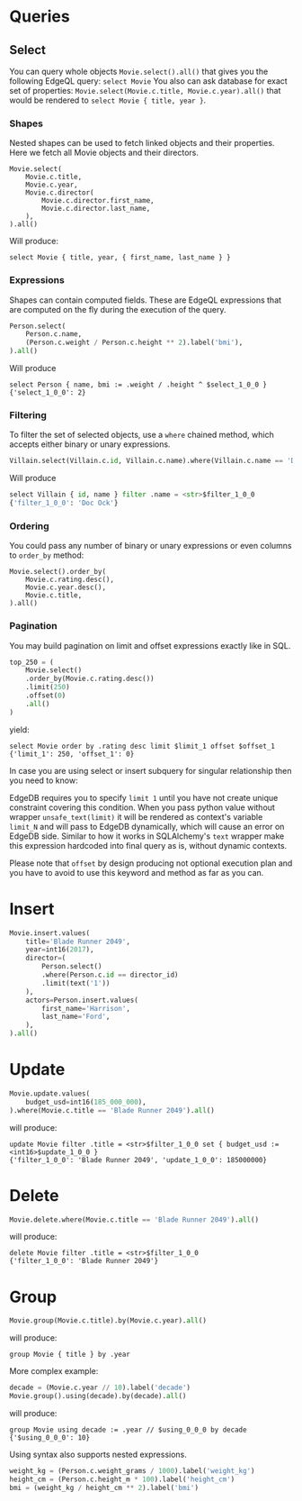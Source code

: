 # Queries


## Select

You can query whole objects `Movie.select().all()` that gives you 
the following EdgeQL query: `select Movie`
You also can ask database for exact set of properties: 
`Movie.select(Movie.c.title, Movie.c.year).all()` that would be rendered to `select Movie { title, year }`.

### Shapes
Nested shapes can be used to fetch linked objects and their properties. 
Here we fetch all Movie objects and their directors.

```
Movie.select(
    Movie.c.title,
    Movie.c.year,
    Movie.c.director(
        Movie.c.director.first_name,
        Movie.c.director.last_name,
    ),
).all()
```
Will produce:

```
select Movie { title, year, { first_name, last_name } }
```

### Expressions
Shapes can contain computed fields. 
These are EdgeQL expressions that are computed on the fly during the execution of the query. 
```python
Person.select(
    Person.c.name,
    (Person.c.weight / Person.c.height ** 2).label('bmi'),
).all()
```
Will produce
```
select Person { name, bmi := .weight / .height ^ $select_1_0_0 }
{'select_1_0_0': 2}
```

### Filtering
To filter the set of selected objects, use a `where` chained method, 
which accepts either binary or unary expressions.
```python
Villain.select(Villain.c.id, Villain.c.name).where(Villain.c.name == 'Doc Ock').all()
```
Will produce
```python
select Villain { id, name } filter .name = <str>$filter_1_0_0
{'filter_1_0_0': 'Doc Ock'}
```


### Ordering
You could pass any number of binary or unary expressions or even columns to `order_by` method:
```
Movie.select().order_by(
    Movie.c.rating.desc(), 
    Movie.c.year.desc(),
    Movie.c.title,
).all()
```


### Pagination
You may build pagination on limit and offset expressions exactly like in SQL.

```python
top_250 = (
    Movie.select()
    .order_by(Movie.c.rating.desc())
    .limit(250)
    .offset(0)
    .all()
)
```
yield:
```
select Movie order by .rating desc limit $limit_1 offset $offset_1
{'limit_1': 250, 'offset_1': 0}
```

In case you are using select or insert subquery for singular relationship then you need to know:

EdgeDB requires you to specify `limit 1` until you have not create unique constraint covering this condition.
When you pass python value without wrapper `unsafe_text(limit)` it will be rendered 
as context's variable `limit_N` and will pass to EdgeDB dynamically, which will cause an error on EdgeDB side.
Similar to how it works in SQLAlchemy's `text` wrapper make this expression hardcoded into final query as is, 
without dynamic contexts.

Please note that `offset` by design producing not optional execution plan 
and you have to avoid to use this keyword and method as far as you can. 


# Insert

```python
Movie.insert.values(
    title='Blade Runner 2049',
    year=int16(2017),
    director=(
        Person.select()
        .where(Person.c.id == director_id)
        .limit(text('1')) 
    ),
    actors=Person.insert.values(
        first_name='Harrison', 
        last_name='Ford',
    ),
).all()
```

# Update

```python
Movie.update.values(
    budget_usd=int16(185_000_000),
).where(Movie.c.title == 'Blade Runner 2049').all()
```
will produce: 
```
update Movie filter .title = <str>$filter_1_0_0 set { budget_usd := <int16>$update_1_0_0 }
{'filter_1_0_0': 'Blade Runner 2049', 'update_1_0_0': 185000000}
```

# Delete

```python
Movie.delete.where(Movie.c.title == 'Blade Runner 2049').all()
```
will produce:
```
delete Movie filter .title = <str>$filter_1_0_0
{'filter_1_0_0': 'Blade Runner 2049'}
```

# Group
```python
Movie.group(Movie.c.title).by(Movie.c.year).all()
```
will produce:
```
group Movie { title } by .year
```

More complex example:
```python
decade = (Movie.c.year // 10).label('decade')
Movie.group().using(decade).by(decade).all()
```
will produce:
```
group Movie using decade := .year // $using_0_0_0 by decade
{'$using_0_0_0': 10}
```

Using syntax also supports nested expressions.
```python
weight_kg = (Person.c.weight_grams / 1000).label('weight_kg')
height_cm = (Person.c.height_m * 100).label('height_cm')
bmi = (weight_kg / height_cm ** 2).label('bmi')
```
